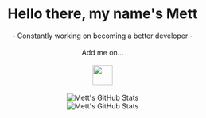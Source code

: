 <div align="center">
  <h1>Hello there, my name's Mett</h1>
  - Constantly working on becoming a better developer -
  <br />
  <br />
  Add me on...
  <br />
  <br />
  <a href="https://discordapp.com/users/350749990681051149">
    <img src="https://raw.githubusercontent.com/rahuldkjain/github-profile-readme-generator/master/src/images/icons/Social/discord.svg" height="40" width="40">
  </a>
  <br />
  <br />
  <img alt="Mett's GitHub Stats" src="https://github-readme-stats.vercel.app/api?username=mettwasser&theme=tokyonight" media="(prefers-color-scheme: dark)">
  <br />
  <img alt="Mett's GitHub Stats" src="https://github-readme-stats.vercel.app/api/top-langs/?username=mettwasser&theme=tokyonight&layout=donut-vertical" media="(prefers-color-scheme: dark)">
</div>
